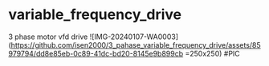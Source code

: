 # variable_frequency_drive
3 phase motor vfd drive
![IMG-20240107-WA0003](https://github.com/isen2000/3_pahase_variable_frequency_drive/assets/85979794/dd8e85eb-0c89-41dc-bd20-8145e9b899cb =250x250)
#PIC 
